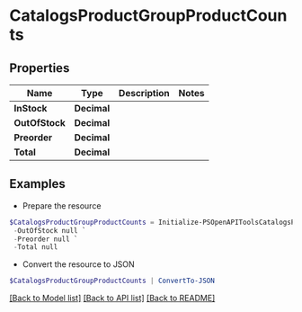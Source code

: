 # CatalogsProductGroupProductCounts
## Properties

Name | Type | Description | Notes
------------ | ------------- | ------------- | -------------
**InStock** | **Decimal** |  | 
**OutOfStock** | **Decimal** |  | 
**Preorder** | **Decimal** |  | 
**Total** | **Decimal** |  | 

## Examples

- Prepare the resource
```powershell
$CatalogsProductGroupProductCounts = Initialize-PSOpenAPIToolsCatalogsProductGroupProductCounts  -InStock null `
 -OutOfStock null `
 -Preorder null `
 -Total null
```

- Convert the resource to JSON
```powershell
$CatalogsProductGroupProductCounts | ConvertTo-JSON
```

[[Back to Model list]](../README.md#documentation-for-models) [[Back to API list]](../README.md#documentation-for-api-endpoints) [[Back to README]](../README.md)

